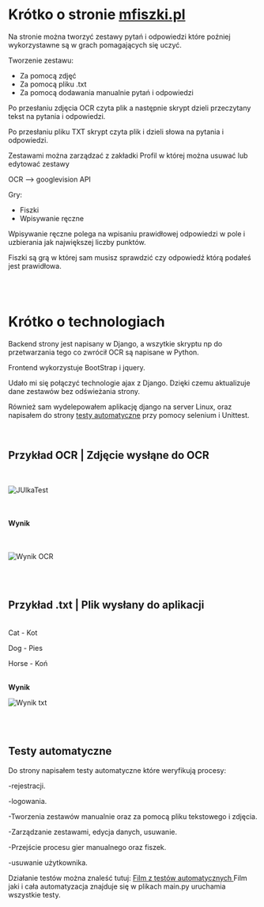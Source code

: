 


# Krótko o stronie   <a href="https://mfiszki.pl/" target="_blank">mfiszki.pl</a>

Na stronie można tworzyć zestawy pytań i odpowiedzi które poźniej wykorzystawne są w grach pomagających się uczyć.

Tworzenie zestawu:
- Za pomocą zdjęć
- Za pomocą pliku .txt
- Za pomocą dodawania manualnie pytań i odpowiedzi

Po przesłaniu zdjęcia OCR czyta plik a następnie skrypt dzieli przeczytany tekst na pytania i odpowiedzi.

Po przesłaniu pliku TXT skrypt czyta plik i dzieli słowa na pytania i odpowiedzi.

Zestawami można zarządzać z zakładki Profil w której można usuwać lub edytować zestawy

OCR --> googlevision API


Gry:
- Fiszki
- Wpisywanie ręczne

Wpisywanie ręczne polega na wpisaniu prawidłowej odpowiedzi w pole i uzbierania jak największej liczby punktów.

Fiszki są grą w której sam musisz sprawdzić czy odpowiedź którą podałeś jest prawidłowa.


</br>
</br>


# Krótko o technologiach

Backend strony jest napisany w Django, a wszytkie skryptu np do przetwarzania tego co zwrócił OCR są napisane w Python.

Frontend wykorzystuje BootStrap i jquery.

Udało mi się połączyć technologie ajax z Django. Dzięki czemu aktualizuje dane zestawów bez odświeżania strony.

Również sam wydelepowałem aplikację django na server Linux, oraz napisałem do strony [testy automatyczne](#testy-automatyczne) przy pomocy selenium i Unittest.

</br>



<h2>Przykład OCR | Zdjęcie wysłąne do OCR</h2>

</br>

![JUlkaTest](https://github.com/user-attachments/assets/80548ad3-449d-43cf-acda-899f521d65fb)

</br>

<h4>Wynik</h4>

</br>

![Wynik OCR](https://github.com/user-attachments/assets/7f1c5a11-d029-4d8e-96ff-c997c1770170)


</br>
</br>


<h2>Przykład .txt | Plik wysłany do aplikacji</h2>
</br>
Cat - Kot

Dog - Pies

Horse - Koń



</br>
<b>Wynik</b>
</br>

![Wynik txt](https://github.com/user-attachments/assets/fc9f8100-98f1-4db2-b083-eedeac5ba704)

</br>
</br>

## Testy automatyczne

Do strony napisałem testy automatyczne które weryfikują procesy:

-rejestracji.

-logowania.

-Tworzenia zestawów manualnie oraz za pomocą pliku tekstowego i zdjęcia.

-Zarządzanie zestawami, edycja danych, usuwanie. 

-Przejście procesu gier manualnego oraz fiszek.

-usuwanie użytkownika.


Działanie testów można znaleść tutuj: <a href="https://github.com/Waclas-M/M-Fiszki/raw/refs/heads/main/Testy-Automatyczne.mkv"> Film z testów automatycznych </a>
Film jaki i cała automatyzacja znajduje się w plikach main.py uruchamia wszystkie testy.


 









